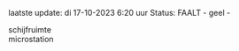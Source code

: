 laatste update: 
di 17-10-2023  6:20   uur 
Status: FAALT - geel - 
<div class="service R">schijfruimte</div><div class="service Y">microstation</div>